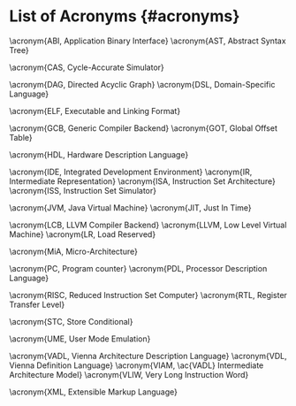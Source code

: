 
# List of Acronyms {#acronyms}

<!-- A -->
\acronym{ABI,  Application Binary Interface}
\acronym{AST,  Abstract Syntax Tree}
<!-- B -->
<!-- C -->
\acronym{CAS,  Cycle-Accurate Simulator}
<!-- D -->
\acronym{DAG,  Directed Acyclic Graph}
\acronym{DSL,  Domain-Specific Language}
<!-- E -->
\acronym{ELF,  Executable and Linking Format}
<!-- F -->
<!-- G -->
\acronym{GCB,  Generic Compiler Backend}
\acronym{GOT,  Global Offset Table}
<!-- H -->
\acronym{HDL,  Hardware Description Language}
<!-- I -->
\acronym{IDE,  Integrated Development Environment}
\acronym{IR,   Intermediate Representation}
\acronym{ISA,  Instruction Set Architecture}
\acronym{ISS,  Instruction Set Simulator}
<!-- J -->
\acronym{JVM,  Java Virtual Machine}
\acronym{JIT,  Just In Time}
<!-- K -->
<!-- L -->
\acronym{LCB,  LLVM Compiler Backend}
\acronym{LLVM, Low Level Virtual Machine}
\acronym{LR,   Load Reserved}
<!-- M -->
\acronym{MiA,  Micro-Architecture}
<!-- N -->
<!-- O -->
<!-- P -->
\acronym{PC,   Program counter}
\acronym{PDL,  Processor Description Language}
<!-- Q -->
<!-- R -->
\acronym{RISC, Reduced Instruction Set Computer}
\acronym{RTL,  Register Transfer Level}
<!-- S -->
\acronym{STC,  Store Conditional}
<!-- T -->
<!-- U -->
\acronym{UME,  User Mode Emulation}
<!-- V -->
\acronym{VADL, Vienna Architecture Description Language}
\acronym{VDL,  Vienna Definition Language}
\acronym{VIAM, \ac{VADL} Intermediate Architecture Model}
\acronym{VLIW, Very Long Instruction Word}
<!-- W -->
<!-- X -->
\acronym{XML,  Extensible Markup Language}
<!-- Y -->
<!-- Z -->

